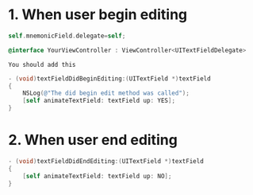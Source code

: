 # 1. When user begin editing

```objective-c
self.mnemonicField.delegate=self; 

@interface YourViewController : ViewController<UITextFieldDelegate>
```

`You should add this`

```objective-c
- (void)textFieldDidBeginEditing:(UITextField *)textField
{
    NSLog(@"The did begin edit method was called");
    [self animateTextField: textField up: YES];
}
```

# 2. When user end editing

```objective-c
- (void)textFieldDidEndEditing:(UITextField *)textField
{
    [self animateTextField: textField up: NO];
}
```
